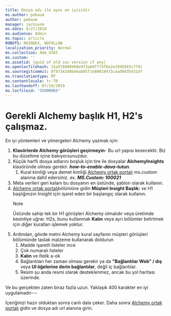 ```yaml
---
title: Dosya adı ile aynı en iyisidir
ms.author: pebaum
author: pebaum
manager: jackiesm
ms.date: 4/27/2018
ms.audience: Admin
ms.topic: article
ROBOTS: NOINDEX, NOFOLLOW
localization_priority: Normal
ms.collection: Adm_O365
ms.custom: ''
ms.assetid: (guid of old soc version if any)
ms.openlocfilehash: 31a578800468e9f3a69fff4f6e2e1945943c779c
ms.sourcegitcommit: 8f97342d8b46ab05f1e89018473caad9d35431df
ms.translationtype: MT
ms.contentlocale: tr-TR
ms.lasthandoff: 07/19/2019
ms.locfileid: "35800065"
---
```

# <a name="required-alchemy-header-h1-h2s-dont-work"></a>Gerekli Alchemy başlık H1, H2's çalışmaz.
En iyi yöntemleri ve yönergeleri Alchemy yazmak için:

1. **Klasörlerde Alchemy görüşleri geçirmeyin**- Bu url yapısı kesecektir. Biz bu düzeltme içine bakıyorsunuzdur.
1. Küçük harfli dosya adlarını boşluk için tire ile dosyalar **AlchemyInsights** klasöründe olması gerekir. ***how-to-enable-dava-tutun***.
    1. Kural kimliği veya demet kimliği [Alchemy ortak portalı](https://alchemyportal.azurewebsites.net) ms.custom alanına dahil edersiniz. ex. ***MS.Custom: 100021***
1. Meta verileri geri kalanı bu dosyanın en üstünde, şablon olarak kullanın.
1. [Alchemy ortak portalı](https://alchemyportal.azurewebsites.net)bölümüne gidin **Müşteri Insight Başlık:** ve H1 başlığınızın Insight için işaret eden bir başlangıç olarak kullanın. 
    > [!NOTE]
    > Üstünde sahip tek bir H1 görüşleri Alchemy olmalıdır veya üretimde kesintiye uğrar. H2s, bunu kullanmak **Kalın** veya ayrı bölümler belirtmek için diğer kuralları işlemek yoktur.
1. Ardından, gövde metni Alchemy kural sayfanın müşteri görüşleri bölümünde taslak malzeme kullanarak doldurun
    1. Madde işaretli listeler ince
    1. Çok numaralı listeler
    1. **Kalın** ve *İtalik* a-ok
    1. Bağlantıları her zaman olması gerekir ya da **"Bağlantılar Web" / dış** veya **UI öğelerine derin bağlantılar**, değil iç bağlantılar.
    1. Resim şu anda resmi olarak desteklenmez, ancak bu yol haritası üzerinde.

Ve bu gerçekten zaten biraz fazla uzun. Yaklaşık 400 karakter en iyi uygulamadır---

İçeriğinizi hazır olduktan sonra canlı dala çeker. Daha sonra [Alchemy ortak portalı](https://alchemyportal.azurewebsites.net) gidin ve dosya adı url alanına girin. 